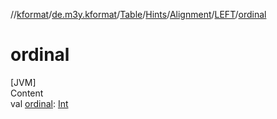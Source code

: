 //[kformat](../../../../../index.md)/[de.m3y.kformat](../../../../index.md)/[Table](../../../index.md)/[Hints](../../index.md)/[Alignment](../index.md)/[LEFT](index.md)/[ordinal](ordinal.md)



# ordinal  
[JVM]  
Content  
val [ordinal](ordinal.md): [Int](https://kotlinlang.org/api/latest/jvm/stdlib/kotlin/-int/index.html)  



